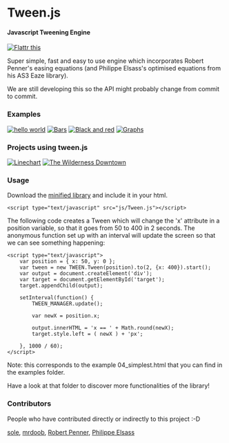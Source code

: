Tween.js
========

#### Javascript Tweening Engine ####

[![Flattr this](http://api.flattr.com/button/button-compact-static-100x17.png)](https://flattr.com/thing/45014/tween-js)

Super simple, fast and easy to use engine which incorporates Robert Penner's easing equations (and Philippe Elsass's optimised equations from his AS3 Eaze library).

We are still developing this so the API might probably change from commit to commit.

### Examples ###

[![hello world](http://sole.github.com/tween.js/assets/examples/00_hello_world.png)](http://sole.github.com/tween.js/examples/00_hello_world.html)
[![Bars](http://sole.github.com/tween.js/assets/examples/01_bars.png)](http://sole.github.com/tween.js/examples/01_bars.html)
[![Black and red](http://sole.github.com/tween.js/assets/examples/02_black_and_red.png)](http://sole.github.com/tween.js/examples/02_black_and_red.html)
[![Graphs](http://sole.github.com/tween.js/assets/examples/03_graphs.png)](http://sole.github.com/tween.js/examples/03_graphs.html)

### Projects using tween.js ###

[![Linechart](http://github.com/sole/sole.github.com/raw/master/tween.js/assets/projects/00_linechart.png)](http://dejavis.org/linechart)
[![The Wilderness Downtown](http://github.com/sole/sole.github.com/raw/master/tween.js/assets/projects/01_wilderness.png)](http://thewildernessdowntown.com/)

### Usage ###

Download the [minified library](http://github.com/sole/tween.js/raw/master/build/Tween.js) and include it in your html.

	<script type="text/javascript" src="js/Tween.js"></script>

The following code creates a Tween which will change the 'x' attribute in a position variable, so that it goes from 50 to 400 in 2 seconds. The anonymous function set up with an interval will update the screen so that we can see something happening:

	<script type="text/javascript">
		var position = { x: 50, y: 0 };
		var tween = new TWEEN.Tween(position).to(2, {x: 400}).start();
		var output = document.createElement('div');
		var target = document.getElementById('target');
		target.appendChild(output);
	
		setInterval(function() {
			TWEEN_MANAGER.update();
		
			var newX = position.x;
			
			output.innerHTML = 'x == ' + Math.round(newX);
			target.style.left = ( newX ) + 'px';
			
		}, 1000 / 60);
	</script>

Note: this corresponds to the example 04_simplest.html that you can find in the examples folder.

Have a look at that folder to discover more functionalities of the library!

### Contributors ###

People who have contributed directly or indirectly to this project :-D

[sole](http://soledadpenades.com), [mrdoob](http://mrdoob.com), [Robert Penner](http://www.robertpenner.com/), [Philippe Elsass](http://philippe.elsass.me)
